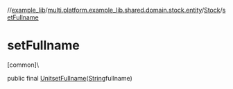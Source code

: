 //[example_lib](../../../index.md)/[multi.platform.example_lib.shared.domain.stock.entity](../index.md)/[Stock](index.md)/[setFullname](set-fullname.md)

# setFullname

[common]\

public final [Unit](https://kotlinlang.org/api/latest/jvm/stdlib/kotlin/-unit/index.html)[setFullname](set-fullname.md)([String](https://developer.android.com/reference/kotlin/java/lang/String.html)fullname)
